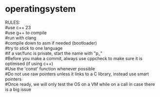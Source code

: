 # operatingsystem
RULES:  
    #use c++ 23  
    #use g++ to compile  
    #run with clang  
    #compile down to asm if needed (bootloader)  
    #try to stick to one language  
    #if a var/func is private, start the name with "p_"  
    #Before you make a commit, always use cppcheck to make sure it is optimised (if using c++)  
    #Use the 'const' function whenever possible  
    #Do not use raw pointers unless it links to a C library, instead use smart pointers  
    #Once ready, we will only test the OS on a VM while on a call in case there is a big issue  